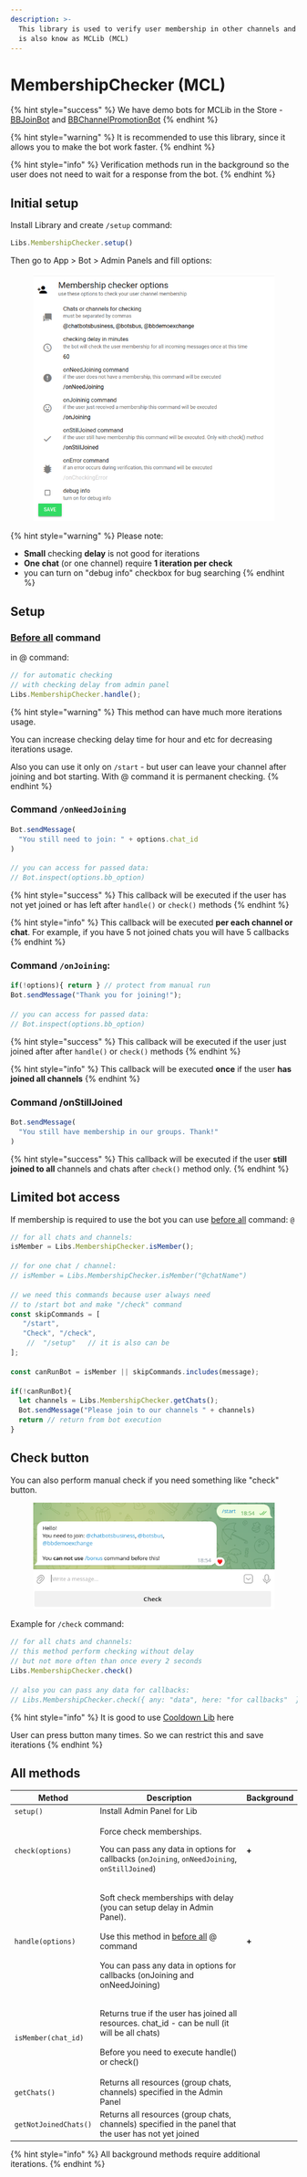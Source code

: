 ```yaml
---
description: >-
  This library is used to verify user membership in other channels and chats. It
  is also know as MCLib (MCL)
---
```


# MembershipChecker (MCL)

{% hint style="success" %}
We have demo bots for MCLib in the Store - [BBJoinBot](https://t.me/BBJoinBot) and [BBChannelPromotionBot](https://t.me/BBChannelPromotionBot)
{% endhint %}

{% hint style="warning" %}
It is recommended to use this library, since it allows you to make the bot work faster.
{% endhint %}

{% hint style="info" %}
Verification methods run in the background so the user does not need to wait for a response from the bot.
{% endhint %}

## Initial setup

Install Library and create `/setup` command:&#x20;

```javascript
Libs.MembershipChecker.setup()
```

Then go to App > Bot > Admin Panels and fill options:

<figure><img src="../.gitbook/assets/изображение.png" alt=""><figcaption></figcaption></figure>



{% hint style="warning" %}
Please note:&#x20;

* **Small** checking **delay** is not good for iterations
* **One chat** (or one channel) require **1 iteration per check**
* you can turn on "debug info" checkbox for bug searching
{% endhint %}





## Setup

### [**Before all**](../bjs/always-running-commands.md) **command**&#x20;

in @ command:

```javascript
// for automatic checking
// with checking delay from admin panel
Libs.MembershipChecker.handle();
```

{% hint style="warning" %}
This method can have much more iterations usage.&#x20;

You can increase checking delay time for hour and etc for decreasing iterations usage.



Also you can use it only on `/start` - but user can leave your channel after joining and bot starting. With @ command it is permanent checking.
{% endhint %}





### Command `/onNeedJoining`

```javascript
Bot.sendMessage(
  "You still need to join: " + options.chat_id
)

// you can access for passed data:
// Bot.inspect(options.bb_option)
```

{% hint style="success" %}
This callback will be executed if the user has not yet joined or has left after `handle()` or `check()` methods
{% endhint %}

{% hint style="info" %}
This callback will be executed **per each channel or chat**. For example, if you have 5 not joined chats you will have 5 callbacks
{% endhint %}

### Command `/onJoining`:

```javascript
if(!options){ return } // protect from manual run
Bot.sendMessage("Thank you for joining!");

// you can access for passed data:
// Bot.inspect(options.bb_option)
```

{% hint style="success" %}
This callback will be executed if the user just joined after after `handle()` or `check()` methods
{% endhint %}

{% hint style="info" %}
This callback will be executed **once** if the user **has joined all channels**
{% endhint %}





### Command  /onStillJoined

```javascript
Bot.sendMessage(
  "You still have membership in our groups. Thank!"
)
```

{% hint style="success" %}
This callback will be executed if the user **still joined to all** channels and chats after  `check()` method only.
{% endhint %}





## Limited bot access

If membership is required to use the bot you can use [before all](https://help.bots.business/scenarios-and-bjs/always-running-commands#beforeall-and-afterall-commands) command: `@`

```javascript
// for all chats and channels:
isMember = Libs.MembershipChecker.isMember();

// for one chat / channel:
// isMember = Libs.MembershipChecker.isMember("@chatName")

// we need this commands because user always need
// to /start bot and make "/check" command
const skipCommands = [
   "/start",
   "Check", "/check",
    //  "/setup"   // it is also can be
];

const canRunBot = isMember || skipCommands.includes(message);

if(!canRunBot){
  let channels = Libs.MembershipChecker.getChats();
  Bot.sendMessage("Please join to our channels " + channels)
  return // return from bot execution
}

```

## Check button

You can also perform manual check if you need something like "check" button.&#x20;

<figure><img src="../.gitbook/assets/изображение (1).png" alt=""><figcaption></figcaption></figure>

Example for `/check` command:

```javascript
// for all chats and channels:
// this method perform checking without delay
// but not more often than once every 2 seconds
Libs.MembershipChecker.check()

// also you can pass any data for callbacks:
// Libs.MembershipChecker.check({ any: "data", here: "for callbacks"  })
```

{% hint style="info" %}
It is good to use [Cooldown Lib](cooldown-lib.md) here

User can press button many times. So we can restrict this and save iterations
{% endhint %}

##

## All methods

| Method                | Description                                                                                                                                                                                                                                                                                        | Background |
| --------------------- | -------------------------------------------------------------------------------------------------------------------------------------------------------------------------------------------------------------------------------------------------------------------------------------------------- | ---------- |
| `setup()`             | Install Admin Panel for Lib                                                                                                                                                                                                                                                                        |            |
| `check(options)`      | <p>Force check memberships. </p><p></p><p>You can pass any data in options for callbacks (<code>onJoining</code>, <code>onNeedJoining</code>, <code>onStillJoined</code>)</p>                                                                                                                      | **+**      |
| `handle(options)`     | <p>Soft check memberships with delay (you can setup delay in Admin Panel). <br><br>Use this method in <a href="../bjs/always-running-commands.md#beforeall-and-afterall-commands">before all</a> @ command<br><br>You can pass any data in options for callbacks (onJoining and onNeedJoining)</p> | **+**      |
| `isMember(chat_id)`   | <p>Returns true if the user has joined all resources. chat_id - can be null (it will be all chats)<br><br>Before you need to execute handle() or check()</p>                                                                                                                                       |            |
| `getChats()`          | Returns all resources (group chats, channels) specified in the Admin Panel                                                                                                                                                                                                                         |            |
| `getNotJoinedChats()` | Returns all resources (group chats, channels) specified in the panel that the user has not yet joined                                                                                                                                                                                              |            |



{% hint style="info" %}
All background methods require additional iterations.
{% endhint %}
